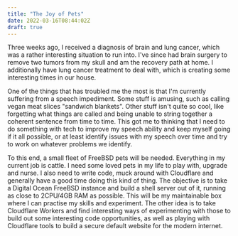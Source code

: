 ```yaml
---
title: "The Joy of Pets"
date: 2022-03-16T08:44:02Z
draft: true
---
```


Three weeks ago, I received a diagnosis of brain and lung cancer, which was a rather interesting situation to run into.
I've since had brain surgery to remove two tumors from my skull and am the recovery path at home. I additionally have
lung cancer treatment to deal with, which is creating some interesting times in our house.

One of the things that has troubled me the most is that I'm currently suffering from a speech impediment. Some stuff is
amusing, such as calling vegan meat slices "sandwich blankets". Other stuff isn't quite so cool, like forgetting what
things are called and being unable to string together a coherent sentence from time to time. This got me to thinking that
I need to do something with tech to improve my speech ability and keep myself going if it all possible, or
at least identify issues with my speech over time and try to work on whatever problems we identify.

To this end, a small fleet of FreeBSD pets will be needed. Everything in my current job is cattle. I need some loved pets in
my life to play with, upgrade and nurse. I also need to write code, muck around with Cloudflare and generally have a good time
doing this kind of thing. The objective is to take a Digital Ocean FreeBSD instance and build a shell server out of it, running
as close to 2CPU/4GB RAM as possible. This will be my maintainable box where I can practise my skills and experiment. The other
idea is to take Cloudflare Workers and find interesting ways of experimenting with those to build out some interesting code
opportunities, as well as playing with Cloudflare tools to build a secure default website for the modern internet.
